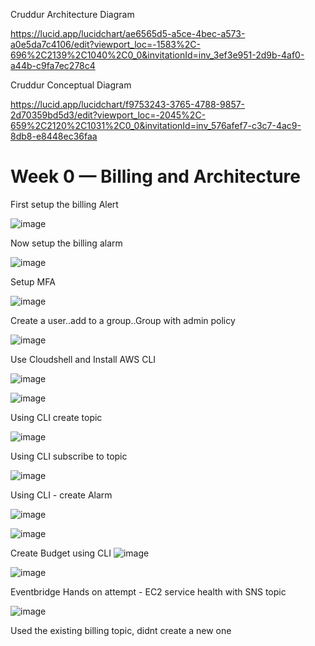 Cruddur Architecture Diagram 


https://lucid.app/lucidchart/ae6565d5-a5ce-4bec-a573-a0e5da7c4106/edit?viewport_loc=-1583%2C-696%2C2139%2C1040%2C0_0&invitationId=inv_3ef3e951-2d9b-4af0-a44b-c9fa7ec278c4

Cruddur Conceptual Diagram

https://lucid.app/lucidchart/f9753243-3765-4788-9857-2d70359bd5d3/edit?viewport_loc=-2045%2C-659%2C2120%2C1031%2C0_0&invitationId=inv_576afef7-c3c7-4ac9-8db8-e8448ec36faa


# Week 0 — Billing and Architecture

First setup the billing Alert

![image](https://user-images.githubusercontent.com/18515029/219445631-ed147147-71b1-40d2-84d4-e07c2c6d2253.png)


Now setup the billing alarm

![image](https://user-images.githubusercontent.com/18515029/219447152-1f81cbb3-0a8f-40fe-be6b-c5fd2fdb82ae.png)


Setup MFA

![image](https://user-images.githubusercontent.com/18515029/219618349-7145f1a3-261c-4833-b3d7-1cec232289a9.png)


Create a user..add to a group..Group with admin policy

![image](https://user-images.githubusercontent.com/18515029/219648915-345dba30-da15-4fad-8fcf-cdb857f4a190.png)


Use Cloudshell and Install AWS CLI

![image](https://user-images.githubusercontent.com/18515029/219652571-6ddce8c0-bedc-4c18-b500-d861a93a0d2a.png)

![image](https://user-images.githubusercontent.com/18515029/219652646-37d45183-c62c-4579-a9a5-ed0391f6af0e.png)

Using CLI create topic

![image](https://user-images.githubusercontent.com/18515029/219692094-849239a9-a775-4fa9-a0ca-7ef5a2c8f668.png)

Using CLI subscribe to topic

![image](https://user-images.githubusercontent.com/18515029/219692290-b1dfecc1-3be3-4197-8303-6f584b4f59e1.png)

Using CLI - create Alarm

![image](https://user-images.githubusercontent.com/18515029/219699231-98276155-768e-4961-a55d-9a38fc68069f.png)

![image](https://user-images.githubusercontent.com/18515029/219699453-80eba146-b9c4-4225-b4c1-e1109033b2ec.png)


Create Budget using CLI 
![image](https://user-images.githubusercontent.com/18515029/219697552-dd3c4978-c8c6-46bc-a403-928fc62cc817.png)

![image](https://user-images.githubusercontent.com/18515029/219697658-89584627-10e4-4560-b4ea-d2bac606e877.png)

Eventbridge Hands on attempt - EC2 service health with SNS topic

![image](https://user-images.githubusercontent.com/18515029/219856970-a17f5b8b-ba18-4f46-b646-06ff0a885be6.png)

Used the existing billing topic, didnt create a new one
